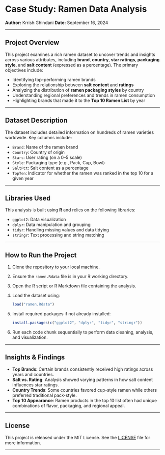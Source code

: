 # Case Study: Ramen Data Analysis

**Author:** Krrish Ghindani
**Date:** September 16, 2024

---

## Project Overview

This project examines a rich ramen dataset to uncover trends and insights across various attributes, including **brand**, **country**, **star ratings**, **packaging style**, and **salt content** (expressed as a percentage). The primary objectives include:

* Identifying top-performing ramen brands
* Exploring the relationship between **salt content** and **ratings**
* Analyzing the distribution of **ramen packaging styles** by country
* Understanding regional preferences and trends in ramen consumption
* Highlighting brands that made it to the **Top 10 Ramen List** by year

---

## Dataset Description

The dataset includes detailed information on hundreds of ramen varieties worldwide. Key columns include:

* `Brand`: Name of the ramen brand
* `Country`: Country of origin
* `Stars`: User rating (on a 0–5 scale)
* `Style`: Packaging type (e.g., Pack, Cup, Bowl)
* `SaltPct`: Salt content as a percentage
* `TopTen`: Indicator for whether the ramen was ranked in the top 10 for a given year

---

## Libraries Used

This analysis is built using **R** and relies on the following libraries:

* `ggplot2`: Data visualization
* `dplyr`: Data manipulation and grouping
* `tidyr`: Handling missing values and data tidying
* `stringr`: Text processing and string matching

---

## How to Run the Project

1. Clone the repository to your local machine.
2. Ensure the `ramen.Rdata` file is in your R working directory.
3. Open the R script or R Markdown file containing the analysis.
4. Load the dataset using:

   ```r
   load("ramen.Rdata")
   ```
5. Install required packages if not already installed:

   ```r
   install.packages(c("ggplot2", "dplyr", "tidyr", "stringr"))
   ```
6. Run each code chunk sequentially to perform data cleaning, analysis, and visualization.

---

## Insights & Findings

* **Top Brands**: Certain brands consistently received high ratings across years and countries.
* **Salt vs. Rating**: Analysis showed varying patterns in how salt content influences star ratings.
* **Country Trends**: Some countries favored cup-style ramen while others preferred traditional pack-style.
* **Top 10 Appearance**: Ramen products in the top 10 list often had unique combinations of flavor, packaging, and regional appeal.

---

## License

This project is released under the MIT License. See the [LICENSE](LICENSE) file for more information.

---
